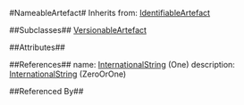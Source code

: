 
#NameableArtefact#
Inherits from: [IdentifiableArtefact](Base/IdentifiableArtefact.md)

##Subclasses##
[VersionableArtefact](Base/VersionableArtefact.md)


##Attributes##


##References##
name: [InternationalString](Base/InternationalString.md) (One)
description: [InternationalString](Base/InternationalString.md) (ZeroOrOne)


##Referenced By##

    
